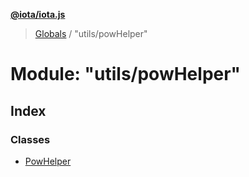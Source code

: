 **[@iota/iota.js](../README.md)**

> [Globals](../README.md) / "utils/powHelper"

# Module: "utils/powHelper"

## Index

### Classes

* [PowHelper](../classes/_utils_powhelper_.powhelper.md)
